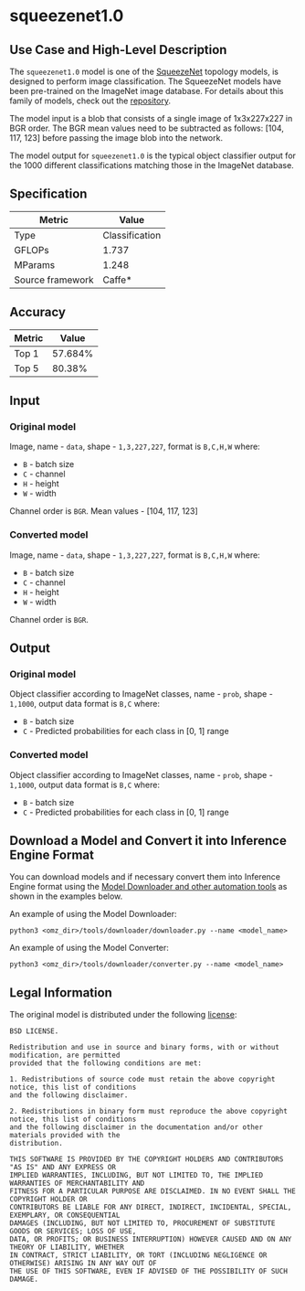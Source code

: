 # squeezenet1.0

## Use Case and High-Level Description

The `squeezenet1.0` model is one of the [SqueezeNet](https://arxiv.org/abs/1602.07360) topology models, is designed to perform image classification. The SqueezeNet models have been pre-trained on the ImageNet image database. For details about this family of models, check out the [repository](https://github.com/forresti/SqueezeNet).

The model input is a blob that consists of a single image of 1x3x227x227 in BGR order. The BGR mean values need to be subtracted as follows: [104, 117, 123] before passing the image blob into the network.

The model output for `squeezenet1.0` is the typical object classifier output for the 1000 different classifications matching those in the ImageNet database.

## Specification

| Metric            | Value         |
|-------------------|---------------|
| Type              | Classification|
| GFLOPs            | 1.737         |
| MParams           | 1.248         |
| Source framework  | Caffe\*         |

## Accuracy

| Metric | Value |
| ------ | ----- |
| Top 1  | 57.684%|
| Top 5  | 80.38% |

## Input

### Original model

Image, name - `data`, shape - `1,3,227,227`, format is `B,C,H,W` where:

- `B` - batch size
- `C` - channel
- `H` - height
- `W` - width

Channel order is `BGR`.
Mean values - [104, 117, 123]

### Converted model

Image, name - `data`, shape - `1,3,227,227`, format is `B,C,H,W` where:

- `B` - batch size
- `C` - channel
- `H` - height
- `W` - width

Channel order is `BGR`.

## Output

### Original model

Object classifier according to ImageNet classes, name - `prob`, shape - `1,1000`, output data format is `B,C` where:

- `B` - batch size
- `C` - Predicted probabilities for each class in  [0, 1] range

### Converted model

Object classifier according to ImageNet classes, name - `prob`, shape - `1,1000`, output data format is `B,C` where:

- `B` - batch size
- `C` - Predicted probabilities for each class in  [0, 1] range

## Download a Model and Convert it into Inference Engine Format

You can download models and if necessary convert them into Inference Engine format using the [Model Downloader and other automation tools](../../../tools/downloader/README.md) as shown in the examples below.

An example of using the Model Downloader:
```
python3 <omz_dir>/tools/downloader/downloader.py --name <model_name>
```

An example of using the Model Converter:
```
python3 <omz_dir>/tools/downloader/converter.py --name <model_name>
```

## Legal Information

The original model is distributed under the following
[license](https://raw.githubusercontent.com/forresti/SqueezeNet/master/LICENSE):

```
BSD LICENSE.

Redistribution and use in source and binary forms, with or without modification, are permitted
provided that the following conditions are met:

1. Redistributions of source code must retain the above copyright notice, this list of conditions
and the following disclaimer.

2. Redistributions in binary form must reproduce the above copyright notice, this list of conditions
and the following disclaimer in the documentation and/or other materials provided with the
distribution.

THIS SOFTWARE IS PROVIDED BY THE COPYRIGHT HOLDERS AND CONTRIBUTORS "AS IS" AND ANY EXPRESS OR
IMPLIED WARRANTIES, INCLUDING, BUT NOT LIMITED TO, THE IMPLIED WARRANTIES OF MERCHANTABILITY AND
FITNESS FOR A PARTICULAR PURPOSE ARE DISCLAIMED. IN NO EVENT SHALL THE COPYRIGHT HOLDER OR
CONTRIBUTORS BE LIABLE FOR ANY DIRECT, INDIRECT, INCIDENTAL, SPECIAL, EXEMPLARY, OR CONSEQUENTIAL
DAMAGES (INCLUDING, BUT NOT LIMITED TO, PROCUREMENT OF SUBSTITUTE GOODS OR SERVICES; LOSS OF USE,
DATA, OR PROFITS; OR BUSINESS INTERRUPTION) HOWEVER CAUSED AND ON ANY THEORY OF LIABILITY, WHETHER
IN CONTRACT, STRICT LIABILITY, OR TORT (INCLUDING NEGLIGENCE OR OTHERWISE) ARISING IN ANY WAY OUT OF
THE USE OF THIS SOFTWARE, EVEN IF ADVISED OF THE POSSIBILITY OF SUCH DAMAGE.
```
